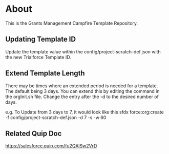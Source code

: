 # About

This is the Grants Management Campfire Template Repository.

## Updating Template ID

Update the template value within the config/project-scratch-def.json with the new Trialforce Template ID.

## Extend Template Length

There may be times where an extended period is needed for a template. The default being 3 days. You can extend this by editing the command in the orgInit.sh file. Change the entry after the -d to the desired number of days.

e.g. To Update from 3 days to 7, it would look like this sfdx force:org:create -f config/project-scratch-def.json -d 7 -s -w 60

## Related Quip Doc

https://salesforce.quip.com/fu2QAlSw2VrD

